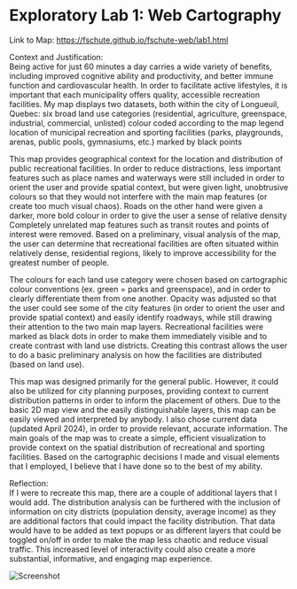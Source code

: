 # Exploratory Lab 1: Web Cartography 

Link to Map: https://fschute.github.io/fschute-web/lab1.html

Context and Justification:  
Being active for just 60 minutes a day carries a wide variety of benefits, including improved cognitive ability and productivity, and better immune function and cardiovascular health. In order to facilitate active lifestyles, it is important that each municipality offers quality, accessible recreation facilities. My map displays two datasets, both within the city of Longueuil, Quebec:
six broad land use categories (residential, agriculture, greenspace, industrial, commercial, unlisted) colour coded according to the map legend 
location of municipal recreation and sporting facilities (parks, playgrounds, arenas, public pools, gymnasiums, etc.) marked by black points

This map provides geographical context for the location and distribution of public recreational facilities. In order to reduce distractions, less important features such as place names and waterways were still included in order to orient the user and provide spatial context, but were given light, unobtrusive colours so that they would not interfere with the main map features (or create too much visual chaos). Roads on the other hand were given a darker, more bold colour in order to give the user a sense of relative density Completely unrelated map features such as transit routes and points of interest were removed. Based on a preliminary, visual analysis of the map, the user can determine that recreational facilities are often situated within relatively dense, residential regions, likely to improve accessibility for the greatest number of people. 

The colours for each land use category were chosen based on cartographic colour conventions (ex. green = parks and greenspace), and in order to clearly differentiate them from one another. Opacity was adjusted so that the user could see some of the city features (in order to orient the user and provide spatial context) and easily identify roadways, while still drawing their attention to the two main map layers. Recreational facilities were marked as black dots in order to make them immediately visible and to create contrast with land use districts. Creating this contrast allows the user to do a basic preliminary analysis on how the facilities are distributed (based on land use).     
   
This map was designed primarily for the general public. However, it could also be utilized for city planning purposes, providing context to current distribution patterns in order to inform the placement of others. Due to the basic 2D map view and the easily distinguishable layers, this map can be easily viewed and interpreted by anybody. I also chose current data (updated April 2024), in order to provide relevant, accurate information. The main goals of the map was to create a simple, efficient visualization to provide context on the spatial distribution of recreational and sporting facilities. Based on the cartographic decisions I made and visual elements that I employed, I believe that I have done so to the best of my ability.   


Reflection:      
If I were to recreate this map, there are a couple of additional layers that I would add. The distribution analysis can be furthered with the inclusion of information on city districts (population density, average income) as they are additional factors that could impact the facility distribution. That data would have to be added as text popups or as different layers that could be toggled on/off in order to make the map less chaotic and reduce visual traffic. This increased level of interactivity could also create a more substantial, informative, and engaging map experience. 

![Screenshot](https://fschute.github.io/fschute-web/lab1.png.png)
